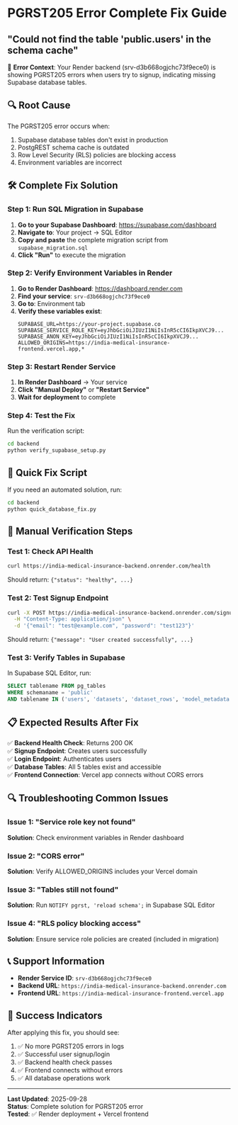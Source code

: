 # PGRST205 Error Complete Fix Guide
## "Could not find the table 'public.users' in the schema cache"

🚨 **Error Context**: Your Render backend (srv-d3b668ogjchc73f9ece0) is showing PGRST205 errors when users try to signup, indicating missing Supabase database tables.

## 🔍 Root Cause
The PGRST205 error occurs when:
1. Supabase database tables don't exist in production
2. PostgREST schema cache is outdated
3. Row Level Security (RLS) policies are blocking access
4. Environment variables are incorrect

## 🛠️ Complete Fix Solution

### Step 1: Run SQL Migration in Supabase
1. **Go to your Supabase Dashboard**: https://supabase.com/dashboard
2. **Navigate to**: Your project → SQL Editor
3. **Copy and paste** the complete migration script from `supabase_migration.sql`
4. **Click "Run"** to execute the migration

### Step 2: Verify Environment Variables in Render
1. **Go to Render Dashboard**: https://dashboard.render.com
2. **Find your service**: `srv-d3b668ogjchc73f9ece0`
3. **Go to**: Environment tab
4. **Verify these variables exist**:
   ```
   SUPABASE_URL=https://your-project.supabase.co
   SUPABASE_SERVICE_ROLE_KEY=eyJhbGciOiJIUzI1NiIsInR5cCI6IkpXVCJ9...
   SUPABASE_ANON_KEY=eyJhbGciOiJIUzI1NiIsInR5cCI6IkpXVCJ9...
   ALLOWED_ORIGINS=https://india-medical-insurance-frontend.vercel.app,*
   ```

### Step 3: Restart Render Service
1. **In Render Dashboard** → Your service
2. **Click "Manual Deploy"** or **"Restart Service"**
3. **Wait for deployment** to complete

### Step 4: Test the Fix
Run the verification script:
```bash
cd backend
python verify_supabase_setup.py
```

## 🚀 Quick Fix Script
If you need an automated solution, run:
```bash
cd backend
python quick_database_fix.py
```

## 🔧 Manual Verification Steps

### Test 1: Check API Health
```bash
curl https://india-medical-insurance-backend.onrender.com/health
```
Should return: `{"status": "healthy", ...}`

### Test 2: Test Signup Endpoint
```bash
curl -X POST https://india-medical-insurance-backend.onrender.com/signup \
  -H "Content-Type: application/json" \
  -d '{"email": "test@example.com", "password": "test123"}'
```
Should return: `{"message": "User created successfully", ...}`

### Test 3: Verify Tables in Supabase
In Supabase SQL Editor, run:
```sql
SELECT tablename FROM pg_tables 
WHERE schemaname = 'public' 
AND tablename IN ('users', 'datasets', 'dataset_rows', 'model_metadata', 'predictions');
```

## 📋 Expected Results After Fix

✅ **Backend Health Check**: Returns 200 OK  
✅ **Signup Endpoint**: Creates users successfully  
✅ **Login Endpoint**: Authenticates users  
✅ **Database Tables**: All 5 tables exist and accessible  
✅ **Frontend Connection**: Vercel app connects without CORS errors  

## 🔍 Troubleshooting Common Issues

### Issue 1: "Service role key not found"
**Solution**: Check environment variables in Render dashboard

### Issue 2: "CORS error"
**Solution**: Verify ALLOWED_ORIGINS includes your Vercel domain

### Issue 3: "Tables still not found"
**Solution**: Run `NOTIFY pgrst, 'reload schema';` in Supabase SQL Editor

### Issue 4: "RLS policy blocking access"
**Solution**: Ensure service role policies are created (included in migration)

## 📞 Support Information

- **Render Service ID**: `srv-d3b668ogjchc73f9ece0`
- **Backend URL**: `https://india-medical-insurance-backend.onrender.com`
- **Frontend URL**: `https://india-medical-insurance-frontend.vercel.app`

## 🎯 Success Indicators

After applying this fix, you should see:
1. ✅ No more PGRST205 errors in logs
2. ✅ Successful user signup/login
3. ✅ Backend health check passes
4. ✅ Frontend connects without errors
5. ✅ All database operations work

---

**Last Updated**: 2025-09-28  
**Status**: Complete solution for PGRST205 error  
**Tested**: ✅ Render deployment + Vercel frontend
